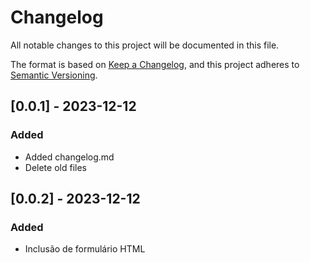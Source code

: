 # Changelog

All notable changes to this project will be documented in this file.

The format is based on [Keep a Changelog](https://keepachangelog.com/en/1.0.0/),
and this project adheres to [Semantic Versioning](https://semver.org/spec/v2.0.0.html).


## [0.0.1] - 2023-12-12

### Added

- Added changelog.md
- Delete old files


## [0.0.2] - 2023-12-12

### Added

- Inclusão de formulário HTML